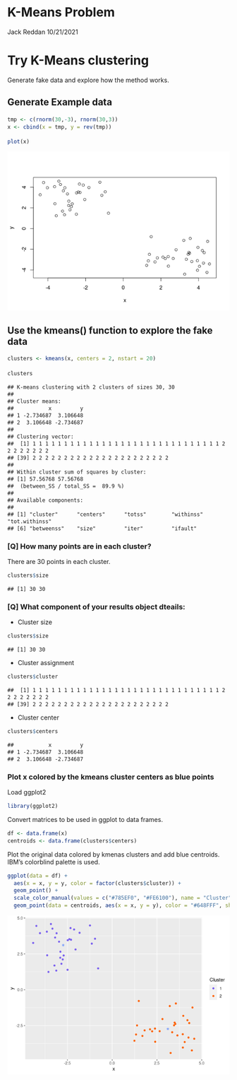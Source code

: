 K-Means Problem
================
Jack Reddan
10/21/2021

# Try K-Means clustering

Generate fake data and explore how the method works.

## Generate Example data

``` r
tmp <- c(rnorm(30,-3), rnorm(30,3))
x <- cbind(x = tmp, y = rev(tmp))

plot(x)
```

![](k_means_problem-Reddan_files/figure-gfm/unnamed-chunk-1-1.png)<!-- -->

## Use the kmeans() function to explore the fake data

``` r
clusters <- kmeans(x, centers = 2, nstart = 20)

clusters
```

    ## K-means clustering with 2 clusters of sizes 30, 30
    ## 
    ## Cluster means:
    ##           x         y
    ## 1 -2.734687  3.106648
    ## 2  3.106648 -2.734687
    ## 
    ## Clustering vector:
    ##  [1] 1 1 1 1 1 1 1 1 1 1 1 1 1 1 1 1 1 1 1 1 1 1 1 1 1 1 1 1 1 1 2 2 2 2 2 2 2 2
    ## [39] 2 2 2 2 2 2 2 2 2 2 2 2 2 2 2 2 2 2 2 2 2 2
    ## 
    ## Within cluster sum of squares by cluster:
    ## [1] 57.56768 57.56768
    ##  (between_SS / total_SS =  89.9 %)
    ## 
    ## Available components:
    ## 
    ## [1] "cluster"      "centers"      "totss"        "withinss"     "tot.withinss"
    ## [6] "betweenss"    "size"         "iter"         "ifault"

### \[Q\] How many points are in each cluster?

There are 30 points in each cluster.

``` r
clusters$size
```

    ## [1] 30 30

### \[Q\] What component of your results object dteails:

-   Cluster size

``` r
clusters$size
```

    ## [1] 30 30

-   Cluster assignment

``` r
clusters$cluster
```

    ##  [1] 1 1 1 1 1 1 1 1 1 1 1 1 1 1 1 1 1 1 1 1 1 1 1 1 1 1 1 1 1 1 2 2 2 2 2 2 2 2
    ## [39] 2 2 2 2 2 2 2 2 2 2 2 2 2 2 2 2 2 2 2 2 2 2

-   Cluster center

``` r
clusters$centers
```

    ##           x         y
    ## 1 -2.734687  3.106648
    ## 2  3.106648 -2.734687

### Plot x colored by the kmeans cluster centers as blue points

Load ggplot2

``` r
library(ggplot2)
```

Convert matrices to be used in ggplot to data frames.

``` r
df <- data.frame(x)
centroids <- data.frame(clusters$centers)
```

Plot the original data colored by kmenas clusters and add blue
centroids. IBM’s colorblind palette is used.

``` r
ggplot(data = df) +
  aes(x = x, y = y, color = factor(clusters$cluster)) +
  geom_point() +
  scale_color_manual(values = c("#785EF0", "#FE6100"), name = "Cluster") +
  geom_point(data = centroids, aes(x = x, y = y), color = "#648FFF", shape = 8)
```

![](k_means_problem-Reddan_files/figure-gfm/unnamed-chunk-9-1.png)<!-- -->
